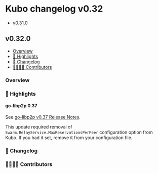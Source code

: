 # Kubo changelog v0.32

- [v0.31.0](#v0320)

## v0.32.0

- [Overview](#overview)
- [🔦 Highlights](#-highlights)
- [📝 Changelog](#-changelog)
- [👨‍👩‍👧‍👦 Contributors](#-contributors)

### Overview

### 🔦 Highlights


#### go-libp2p 0.37

See [go-libp2p v0.37 Release Notes](https://github.com/libp2p/go-libp2p/releases/tag/v0.37.0).

This update required removal of `Swarm.RelayService.MaxReservationsPerPeer` configuration option from Kubo. If you had it set, remove it from your configuration file.

### 📝 Changelog

### 👨‍👩‍👧‍👦 Contributors
